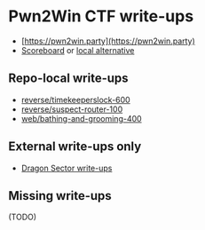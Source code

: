 # Pwn2Win CTF write-ups

* [https://pwn2win.party](https://pwn2win.party)
* [Scoreboard](https://pwn2win.party/game/scoreboard) or [local alternative](scoreboard)

## Repo-local write-ups

* [reverse/timekeeperslock-600](reverse/timekeeperslock-600)
* [reverse/suspect-router-100](reverse/suspect-router-100)
* [web/bathing-and-grooming-400](web/bathing-and-grooming-400)

## External write-ups only

* [Dragon Sector write-ups](http://dragonsector.pl/docs/pwn2win2016_writeups.pdf)

## Missing write-ups

(TODO)
